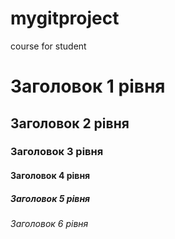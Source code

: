 # mygitproject
course for student 

# Заголовок 1 рівня
## Заголовок 2 рівня
### Заголовок 3 рівня
#### Заголовок 4 рівня
##### Заголовок 5 рівня
###### Заголовок 6 рівня
